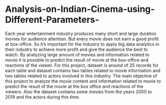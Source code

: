# Analysis-on-Indian-Cinema-using-Different-Parameters-
Each year entertainment industry produces many short and large duration movies for audience attention. But every movie does not earn a good profit at box-office. So it’s important for the industry to apply big data analytics in their industry to achieve more profit and give the audience the best to watch. By analyzing large amount of movies and information related to movie it is possible to predict the result of movie at the box-office and reactions of the viewer. For this project, dataset is around of 25 records for each table and dataset contains two tables related to movie information and two tables related to actors involved in this industry. The main objective of this project to analyze the movie content and information related to movie to predict the result of the movie at the box office and reactions of the viewers.  Also the dataset contains some movies from the years 2000 to 2019 and the actors during this time.
